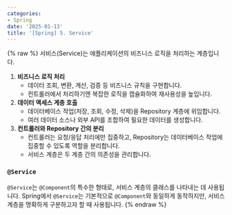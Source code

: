 ```yaml
---
categories:
- Spring
date: '2025-01-13'
title: '[Spring] 5. Service'
---
```


{% raw %}
서비스(Service)는 애플리케이션의 비즈니스 로직을 처리하는 계층입니다.

1. **비즈니스 로직 처리**
    - 데이터 조회, 변환, 계산, 검증 등 비즈니스 규칙을 구현합니다.
    - 컨트롤러에서 처리하기엔 복잡한 로직을 캡슐화하여 재사용성을 높입니다.
2. **데이터 액세스 계층 호출**
    - 데이터베이스 작업(저장, 조회, 수정, 삭제)을 Repository 계층에 위임합니다.
    - 여러 데이터 소스나 외부 API를 조합하여 필요한 데이터를 생성합니다.
3. **컨트롤러와 Repository 간의 분리**
    - 컨트롤러는 요청/응답 처리에만 집중하고, Repository는 데이터베이스 작업에 집중할 수 있도록 역할을 분리합니다.
    - 서비스 계층은 두 계층 간의 의존성을 관리합니다.

### `@Service`
`@Service`는 `@Component`의 특수한 형태로, 서비스 계층의 클래스를 나타내는 데 사용됩니다. Spring에서 `@Service`는 기본적으로 `@Component`와 동일하게 동작하지만, 서비스 계층을 명확하게 구분하고자 할 때 사용됩니다.
{% endraw %}